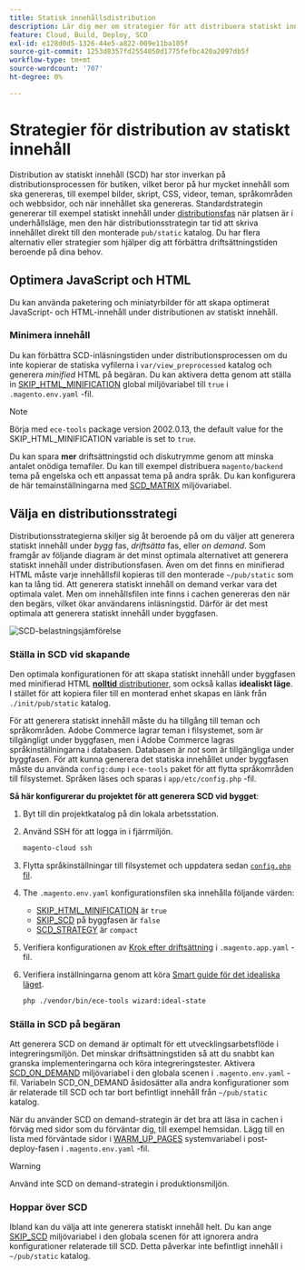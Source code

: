 ```yaml
---
title: Statisk innehållsdistribution
description: Lär dig mer om strategier för att distribuera statiskt innehåll, som bilder, skript och CSS, i Adobe Commerce i molninfrastrukturprojekt.
feature: Cloud, Build, Deploy, SCD
exl-id: e128d0d5-1326-44e5-a822-009e11ba105f
source-git-commit: 1253d8357fd2554050d1775fefbc420a2097db5f
workflow-type: tm+mt
source-wordcount: '707'
ht-degree: 0%

---
```


# Strategier för distribution av statiskt innehåll

Distribution av statiskt innehåll (SCD) har stor inverkan på distributionsprocessen för butiken, vilket beror på hur mycket innehåll som ska genereras, till exempel bilder, skript, CSS, videor, teman, språkområden och webbsidor, och när innehållet ska genereras. Standardstrategin genererar till exempel statiskt innehåll under [distributionsfas](process.md#deploy-phase-deploy-phase) när platsen är i underhållsläge, men den här distributionsstrategin tar tid att skriva innehållet direkt till den monterade `pub/static` katalog. Du har flera alternativ eller strategier som hjälper dig att förbättra driftsättningstiden beroende på dina behov.

## Optimera JavaScript och HTML

Du kan använda paketering och miniatyrbilder för att skapa optimerat JavaScript- och HTML-innehåll under distributionen av statiskt innehåll.

### Minimera innehåll

Du kan förbättra SCD-inläsningstiden under distributionsprocessen om du inte kopierar de statiska vyfilerna i `var/view_preprocessed` katalog och generera _minified_ HTML på begäran. Du kan aktivera detta genom att ställa in [SKIP_HTML_MINIFICATION](../environment/variables-global.md#skiphtmlminification) global miljövariabel till `true` i `.magento.env.yaml` -fil.

>[!NOTE]
>
>Börja med `ece-tools` package version 2002.0.13, the default value for the SKIP_HTML_MINIFICATION variable is set to `true`.

Du kan spara **mer** driftsättningstid och diskutrymme genom att minska antalet onödiga temafiler. Du kan till exempel distribuera `magento/backend` tema på engelska och ett anpassat tema på andra språk. Du kan konfigurera de här temainställningarna med [SCD_MATRIX](../environment/variables-deploy.md#scdmatrix) miljövariabel.

## Välja en distributionsstrategi

Distributionsstrategierna skiljer sig åt beroende på om du väljer att generera statiskt innehåll under _bygg_ fas, _driftsätta_ fas, eller _on demand_. Som framgår av följande diagram är det minst optimala alternativet att generera statiskt innehåll under distributionsfasen. Även om det finns en minifierad HTML måste varje innehållsfil kopieras till den monterade `~/pub/static` som kan ta lång tid. Att generera statiskt innehåll on demand verkar vara det optimala valet. Men om innehållsfilen inte finns i cachen genereras den när den begärs, vilket ökar användarens inläsningstid. Därför är det mest optimala att generera statiskt innehåll under byggfasen.

![SCD-belastningsjämförelse](../../assets/scd-load-times.png)

### Ställa in SCD vid skapande

Den optimala konfigurationen för att skapa statiskt innehåll under byggfasen med minifierad HTML [**nolltid** distributioner](reduce-downtime.md), som också kallas **idealiskt läge**. I stället för att kopiera filer till en monterad enhet skapas en länk från `./init/pub/static` katalog.

För att generera statiskt innehåll måste du ha tillgång till teman och språkområden. Adobe Commerce lagrar teman i filsystemet, som är tillgängligt under byggfasen, men i Adobe Commerce lagras språkinställningarna i databasen. Databasen är _not_ som är tillgängliga under byggfasen. För att kunna generera det statiska innehållet under byggfasen måste du använda `config:dump` i `ece-tools` paket för att flytta språkområden till filsystemet. Språken läses och sparas i `app/etc/config.php` -fil.

**Så här konfigurerar du projektet för att generera SCD vid bygget**:

1. Byt till din projektkatalog på din lokala arbetsstation.
1. Använd SSH för att logga in i fjärrmiljön.

   ```bash
   magento-cloud ssh
   ```

1. Flytta språkinställningar till filsystemet och uppdatera sedan [`config.php` fil](../development/commerce-version.md#create-a-configphp-file).

1. The `.magento.env.yaml` konfigurationsfilen ska innehålla följande värden:

   - [SKIP_HTML_MINIFICATION](../environment/variables-global.md#skip_html_minification) är `true`
   - [SKIP_SCD](../environment/variables-build.md#skip_scd) på byggfasen är `false`
   - [SCD_STRATEGY](../environment/variables-build.md#scd_strategy) är `compact`

1. Verifiera konfigurationen av [Krok efter driftsättning](../application/hooks-property.md) i `.magento.app.yaml` -fil.

1. Verifiera inställningarna genom att köra [Smart guide för det idealiska läget](smart-wizards.md).

   ```bash
   php ./vendor/bin/ece-tools wizard:ideal-state
   ```

### Ställa in SCD på begäran

Att generera SCD on demand är optimalt för ett utvecklingsarbetsflöde i integreringsmiljön. Det minskar driftsättningstiden så att du snabbt kan granska implementeringarna och köra integreringstester. Aktivera [SCD_ON_DEMAND](../environment/variables-global.md#scdondemand) miljövariabel i den globala scenen i `.magento.env.yaml` -fil. Variabeln SCD_ON_DEMAND åsidosätter alla andra konfigurationer som är relaterade till SCD och tar bort befintligt innehåll från `~/pub/static` katalog.

När du använder SCD on demand-strategin är det bra att läsa in cachen i förväg med sidor som du förväntar dig, till exempel hemsidan. Lägg till en lista med förväntade sidor i [WARM_UP_PAGES](../environment/variables-post-deploy.md#warmuppages) systemvariabel i post-deploy-fasen i `.magento.env.yaml` -fil.

>[!WARNING]
>
>Använd inte SCD on demand-strategin i produktionsmiljön.

### Hoppar över SCD

Ibland kan du välja att inte generera statiskt innehåll helt. Du kan ange [SKIP_SCD](../environment/variables-build.md#skipscd) miljövariabel i den globala scenen för att ignorera andra konfigurationer relaterade till SCD. Detta påverkar inte befintligt innehåll i `~/pub/static` katalog.
